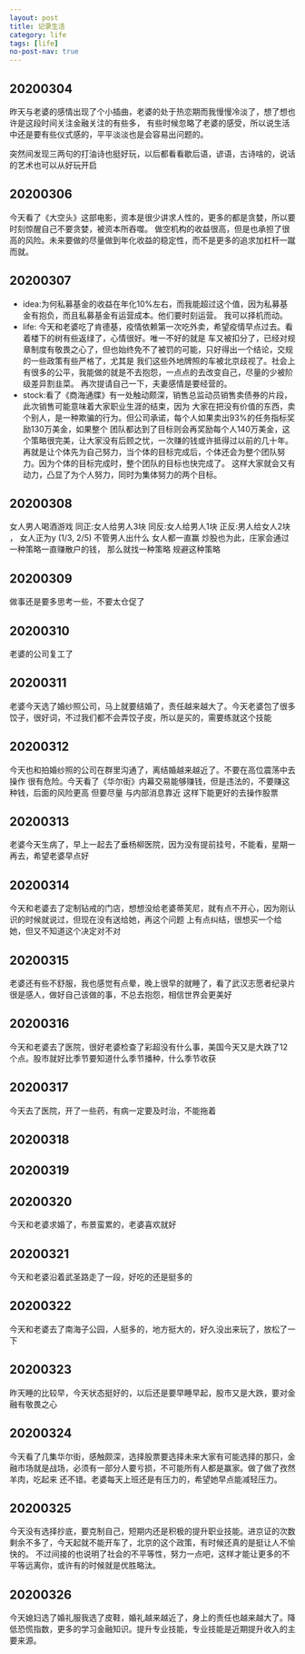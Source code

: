 ```yaml
---
layout: post
title: 记录生活
category: life
tags: [life]
no-post-nav: true
---
```


## 20200304
昨天与老婆的感情出现了个小插曲，老婆的处于热恋期而我慢慢冷淡了，想了想也许是这段时间关注金融关注的有些多，
有些时候忽略了老婆的感受，所以说生活中还是要有些仪式感的，平平淡淡也是会容易出问题的。

突然间发现三两句的打油诗也挺好玩，以后都看看歇后语，谚语，古诗啥的，说话的艺术也可以从好玩开启

## 20200306
今天看了《大空头》这部电影，资本是很少讲求人性的，更多的都是贪婪，所以要时刻惊醒自己不要贪婪，被资本所吞噬。
做空机构的收益很高，但是也承担了很高的风险。未来要做的尽量做到年化收益的稳定性，而不是更多的追求加杠杆一蹴而就。

## 20200307
- idea:为何私募基金的收益在年化10%左右，而我能超过这个值，因为私募基金有抱负，而且私募基金有运营成本。他们要时刻运营。
我可以择机而动。
- life: 今天和老婆吃了肯德基，疫情依赖第一次吃外卖，希望疫情早点过去。看着楼下的树有些返绿了，心情很好。唯一不好的就是
车又被扣分了，已经对规章制度有敬畏之心了，但也始终免不了被罚的可能，只好得出一个结论，交规的一些政策有些严格了，尤其是
我们这些外地牌照的车被北京歧视了。社会上有很多的公平，我能做的就是不去抱怨，一点点的去改变自己，尽量的少被阶级差异割韭菜。
再次提请自己一下，夫妻感情是要经营的。
- stock:看了《商海通牒》有一处触动颇深，销售总监动员销售卖债券的片段，此次销售可能意味着大家职业生涯的结束，因为
大家在把没有价值的东西，卖个别人，是一种欺骗的行为。但公司承诺，每个人如果卖出93%的任务指标奖励130万美金，如果整个
团队都达到了目标则会再奖励每个人140万美金，这个策略很完美，让大家没有后顾之忧，一次赚的钱或许抵得过以前的几十年。
再就是让个体先为自己努力，当个体的目标完成后，个体还会为整个团队努力。因为个体的目标完成时，整个团队的目标也快完成了。
这样大家就会又有动力，凸显了为个人努力，同时为集体努力的两个目标。

## 20200308
女人男人喝酒游戏 同正:女人给男人3块 同反:女人给男人1块 正反:男人给女人2块 ，
女人正为y (1/3, 2/5) 不管男人出什么 女人都一直赢 
炒股也为此，庄家会通过一种策略一直赚散户的钱， 那么就找一种策略 规避这种策略

## 20200309
做事还是要多思考一些，不要太仓促了

## 20200310
老婆的公司复工了

## 20200311
老婆今天选了婚纱照公司，马上就要结婚了，责任越来越大了。今天老婆包了很多饺子，很好词，不过我们都不会弄饺子皮，所以是买的，需要练就这个技能

## 20200312 
今天也和拍婚纱照的公司在群里沟通了，离结婚越来越近了。不要在高位震荡中去操作 很有危险。今天看了《华尔街》内幕交易能够赚钱，但是违法的，不要赚这种钱，后面的风险更高 但要尽量
与内部消息靠近 这样下能更好的去操作股票

## 20200313
老婆今天生病了，早上一起去了垂杨柳医院，因为没有提前挂号，不能看，星期一再去，希望老婆早点好

## 20200314
今天和老婆去了定制钻戒的门店，想想没给老婆蒂芙尼，就有点不开心，因为刚认识的时候就说过，但现在没有送给她，再这个问题
上有点纠结，很想买一个给她，但又不知道这个决定对不对

## 20200315
老婆还有些不舒服，我也感觉有点晕，晚上很早的就睡了，看了武汉志愿者纪录片很是感人，做好自己该做的事，不总去抱怨，相信世界会更美好

## 20200316
今天和老婆去了医院，很好老婆检查了彩超没有什么事，美国今天又是大跌了12个点。股市就好比季节要知道什么季节播种，什么季节收获

## 20200317
今天去了医院，开了一些药，有病一定要及时治，不能拖着

## 20200318

## 20200319

## 20200320
今天和老婆求婚了，布景蛮累的，老婆喜欢就好

## 20200321
今天和老婆沿着武圣路走了一段，好吃的还是挺多的

## 20200322
今天和老婆去了南海子公园，人挺多的，地方挺大的，好久没出来玩了，放松了一下

## 20200323
昨天睡的比较早，今天状态挺好的，以后还是要早睡早起，股市又是大跌，要对金融有敬畏之心

## 20200324
今天看了几集华尔街，感触颇深，选择股票要选择未来大家有可能选择的那只，金融市场就是战场，必须有一部分人要亏损，不可能所有人都是赢家。做了做了孜然羊肉，吃起来
还不错。老婆每天上班还是有压力的，希望她早点能减轻压力。

## 20200325
今天没有选择抄底，要克制自己，短期内还是积极的提升职业技能。进京证的次数剩余不多了，今天起就不能开车了，北京的这个政策，有时候还真的是挺让人不愉快的。
不过间接的也说明了社会的不平等性，努力一点吧，这样才能让更多的不平等远离你，或许有的时候就是优胜略汰。

## 20200326
今天媳妇选了婚礼服我选了皮鞋，婚礼越来越近了，身上的责任也越来越大了。降低恐慌指数，更多的学习金融知识。提升专业技能，专业技能是近期提升收入的主要来源。


